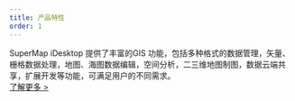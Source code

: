 ```yaml
---
title: 产品特性
order: 1
---
```


SuperMap iDesktop 提供了丰富的GIS 功能，包括多种格式的数据管理，矢量、栅格数据处理，地图、海图数据编辑，空间分析，二三维地图制图，数据云端共享，扩展开发等功能，可满足用户的不同需求。  
[了解更多 >](guides/ProductIntro/ProductIntroFeatures)